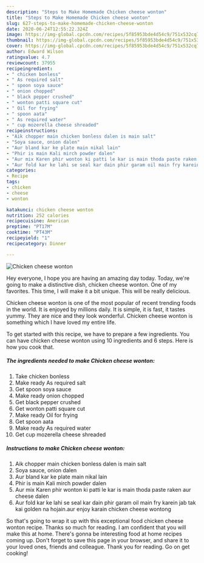 ```yaml
---
description: "Steps to Make Homemade Chicken cheese wonton"
title: "Steps to Make Homemade Chicken cheese wonton"
slug: 627-steps-to-make-homemade-chicken-cheese-wonton
date: 2020-06-24T12:55:22.324Z
image: https://img-global.cpcdn.com/recipes/5f85953bde4d54c9/751x532cq70/chicken-cheese-wonton-recipe-main-photo.jpg
thumbnail: https://img-global.cpcdn.com/recipes/5f85953bde4d54c9/751x532cq70/chicken-cheese-wonton-recipe-main-photo.jpg
cover: https://img-global.cpcdn.com/recipes/5f85953bde4d54c9/751x532cq70/chicken-cheese-wonton-recipe-main-photo.jpg
author: Edward Wilson
ratingvalue: 4.7
reviewcount: 37955
recipeingredient:
- " chicken bonless"
- " As required salt"
- " spoon soya sauce"
- " onion chopped"
- " black pepper crushed"
- " wonton patti square cut"
- " Oil for frying"
- " spoon aata"
- " As required water"
- " cup mozerella cheese shreaded"
recipeinstructions:
- "Aik chopper main chicken bonless dalen is main salt"
- "Soya sauce, onion dalen"
- "Aur bland kar ke plate main nikal lain"
- "Phir is main Kali mirch powder dalen"
- "Aur mix Karen phir wonton ki patti le kar is main thoda paste raken aur cheese dalen"
- "Aur fold kar ke lahi se seal kar dain phir garam oil main fry karein jab tak kai golden na hojain.aur enjoy karain chicken cheese wontong"
categories:
- Recipe
tags:
- chicken
- cheese
- wonton

katakunci: chicken cheese wonton 
nutrition: 252 calories
recipecuisine: American
preptime: "PT17M"
cooktime: "PT43M"
recipeyield: "1"
recipecategory: Dinner

---
```



![Chicken cheese wonton](https://img-global.cpcdn.com/recipes/5f85953bde4d54c9/751x532cq70/chicken-cheese-wonton-recipe-main-photo.jpg)

Hey everyone, I hope you are having an amazing day today. Today, we're going to make a distinctive dish, chicken cheese wonton. One of my favorites. This time, I will make it a bit unique. This will be really delicious.

Chicken cheese wonton is one of the most popular of recent trending foods in the world. It is enjoyed by millions daily. It is simple, it is fast, it tastes yummy. They are nice and they look wonderful. Chicken cheese wonton is something which I have loved my entire life.




To get started with this recipe, we have to prepare a few ingredients. You can have chicken cheese wonton using 10 ingredients and 6 steps. Here is how you cook that.

<!--inarticleads1-->

##### The ingredients needed to make Chicken cheese wonton:

1. Take  chicken bonless
1. Make ready  As required salt
1. Get  spoon soya sauce
1. Make ready  onion chopped
1. Get  black pepper crushed
1. Get  wonton patti square cut
1. Make ready  Oil for frying
1. Get  spoon aata
1. Make ready  As required water
1. Get  cup mozerella cheese shreaded




<!--inarticleads2-->

##### Instructions to make Chicken cheese wonton:

1. Aik chopper main chicken bonless dalen is main salt
1. Soya sauce, onion dalen
1. Aur bland kar ke plate main nikal lain
1. Phir is main Kali mirch powder dalen
1. Aur mix Karen phir wonton ki patti le kar is main thoda paste raken aur cheese dalen
1. Aur fold kar ke lahi se seal kar dain phir garam oil main fry karein jab tak kai golden na hojain.aur enjoy karain chicken cheese wontong




So that's going to wrap it up with this exceptional food chicken cheese wonton recipe. Thanks so much for reading. I am confident that you will make this at home. There's gonna be interesting food at home recipes coming up. Don't forget to save this page in your browser, and share it to your loved ones, friends and colleague. Thank you for reading. Go on get cooking!
